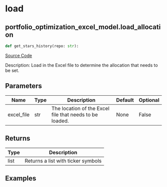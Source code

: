 # load

## portfolio_optimization_excel_model.load_allocation

```python
def get_stars_history(repo: str):
```
[Source Code](https://github.com/OpenBB-finance/OpenBBTerminal/tree/main/openbb_terminal/portfolio/portfolio_optimization/excel_model.py#L53)

Description: Load in the Excel file to determine the allocation that needs to be set.

## Parameters

| Name | Type | Description | Default | Optional |
| ---- | ---- | ----------- | ------- | -------- |
| excel_file | str | The location of the Excel file that needs to be loaded. | None | False |

## Returns

| Type | Description |
| ---- | ----------- |
| list | Returns a list with ticker symbols |

## Examples

